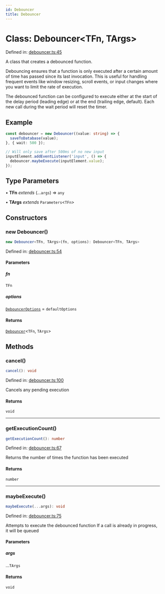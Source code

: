 ```yaml
---
id: Debouncer
title: Debouncer
---
```


<!-- DO NOT EDIT: this page is autogenerated from the type comments -->

# Class: Debouncer\<TFn, TArgs\>

Defined in: [debouncer.ts:45](https://github.com/TanStack/bouncer/blob/main/packages/pacer/src/debouncer.ts#L45)

A class that creates a debounced function.

Debouncing ensures that a function is only executed after a certain amount of time has passed
since its last invocation. This is useful for handling frequent events like window resizing,
scroll events, or input changes where you want to limit the rate of execution.

The debounced function can be configured to execute either at the start of the delay period
(leading edge) or at the end (trailing edge, default). Each new call during the wait period
will reset the timer.

## Example

```ts
const debouncer = new Debouncer((value: string) => {
  saveToDatabase(value);
}, { wait: 500 });

// Will only save after 500ms of no new input
inputElement.addEventListener('input', () => {
  debouncer.maybeExecute(inputElement.value);
});
```

## Type Parameters

• **TFn** *extends* (...`args`) => `any`

• **TArgs** *extends* `Parameters`\<`TFn`\>

## Constructors

### new Debouncer()

```ts
new Debouncer<TFn, TArgs>(fn, options): Debouncer<TFn, TArgs>
```

Defined in: [debouncer.ts:54](https://github.com/TanStack/bouncer/blob/main/packages/pacer/src/debouncer.ts#L54)

#### Parameters

##### fn

`TFn`

##### options

[`DebouncerOptions`](../interfaces/debounceroptions.md) = `defaultOptions`

#### Returns

[`Debouncer`](debouncer.md)\<`TFn`, `TArgs`\>

## Methods

### cancel()

```ts
cancel(): void
```

Defined in: [debouncer.ts:100](https://github.com/TanStack/bouncer/blob/main/packages/pacer/src/debouncer.ts#L100)

Cancels any pending execution

#### Returns

`void`

***

### getExecutionCount()

```ts
getExecutionCount(): number
```

Defined in: [debouncer.ts:67](https://github.com/TanStack/bouncer/blob/main/packages/pacer/src/debouncer.ts#L67)

Returns the number of times the function has been executed

#### Returns

`number`

***

### maybeExecute()

```ts
maybeExecute(...args): void
```

Defined in: [debouncer.ts:75](https://github.com/TanStack/bouncer/blob/main/packages/pacer/src/debouncer.ts#L75)

Attempts to execute the debounced function
If a call is already in progress, it will be queued

#### Parameters

##### args

...`TArgs`

#### Returns

`void`
